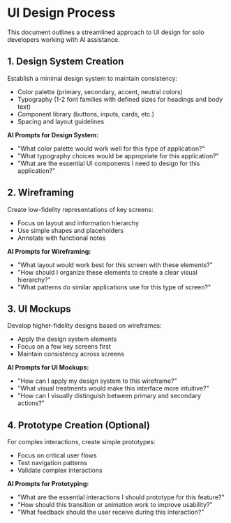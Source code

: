 # UI Design Process

This document outlines a streamlined approach to UI design for solo developers working with AI assistance.

## 1. Design System Creation

Establish a minimal design system to maintain consistency:

- Color palette (primary, secondary, accent, neutral colors)
- Typography (1-2 font families with defined sizes for headings and body text)
- Component library (buttons, inputs, cards, etc.)
- Spacing and layout guidelines

**AI Prompts for Design System:**

- "What color palette would work well for this type of application?"
- "What typography choices would be appropriate for this application?"
- "What are the essential UI components I need to design for this application?"

## 2. Wireframing

Create low-fidelity representations of key screens:

- Focus on layout and information hierarchy
- Use simple shapes and placeholders
- Annotate with functional notes

**AI Prompts for Wireframing:**

- "What layout would work best for this screen with these elements?"
- "How should I organize these elements to create a clear visual hierarchy?"
- "What patterns do similar applications use for this type of screen?"

## 3. UI Mockups

Develop higher-fidelity designs based on wireframes:

- Apply the design system elements
- Focus on a few key screens first
- Maintain consistency across screens

**AI Prompts for UI Mockups:**

- "How can I apply my design system to this wireframe?"
- "What visual treatments would make this interface more intuitive?"
- "How can I visually distinguish between primary and secondary actions?"

## 4. Prototype Creation (Optional)

For complex interactions, create simple prototypes:

- Focus on critical user flows
- Test navigation patterns
- Validate complex interactions

**AI Prompts for Prototyping:**

- "What are the essential interactions I should prototype for this feature?"
- "How should this transition or animation work to improve usability?"
- "What feedback should the user receive during this interaction?"